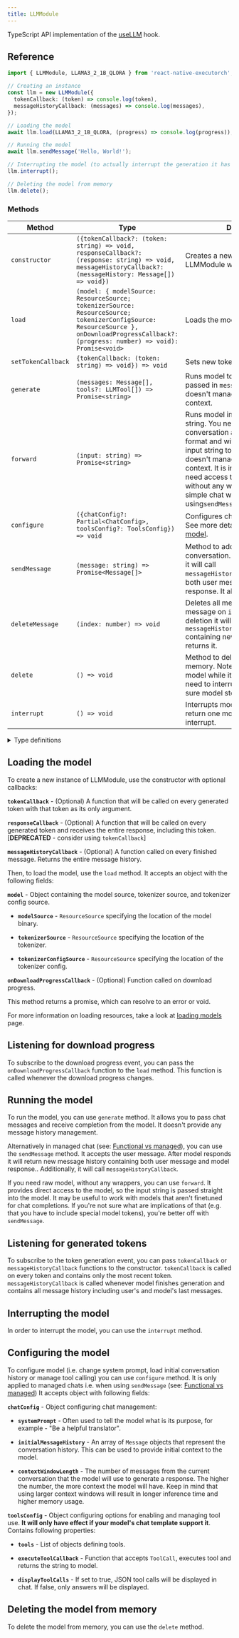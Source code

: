 ```yaml
---
title: LLMModule
---
```


TypeScript API implementation of the [useLLM](../../02-hooks/01-natural-language-processing/useLLM.md) hook.

## Reference

```typescript
import { LLMModule, LLAMA3_2_1B_QLORA } from 'react-native-executorch';

// Creating an instance
const llm = new LLMModule({
  tokenCallback: (token) => console.log(token),
  messageHistoryCallback: (messages) => console.log(messages),
});

// Loading the model
await llm.load(LLAMA3_2_1B_QLORA, (progress) => console.log(progress));

// Running the model
await llm.sendMessage('Hello, World!');

// Interrupting the model (to actually interrupt the generation it has to be called when sendMessage or generate is running)
llm.interrupt();

// Deleting the model from memory
llm.delete();
```

### Methods

| Method             | Type                                                                                                                                                                                       | Description                                                                                                                                                                                                                                                                                                                                                                 |
| ------------------ | ------------------------------------------------------------------------------------------------------------------------------------------------------------------------------------------ | --------------------------------------------------------------------------------------------------------------------------------------------------------------------------------------------------------------------------------------------------------------------------------------------------------------------------------------------------------------------------- |
| `constructor`      | `({tokenCallback?: (token: string) => void, responseCallback?: (response: string) => void, messageHistoryCallback?: (messageHistory: Message[]) => void})`                                 | Creates a new instance of LLMModule with optional callbacks.                                                                                                                                                                                                                                                                                                                |
| `load`             | `(model: { modelSource: ResourceSource; tokenizerSource: ResourceSource; tokenizerConfigSource: ResourceSource }, onDownloadProgressCallback?: (progress: number) => void): Promise<void>` | Loads the model.                                                                                                                                                                                                                                                                                                                                                            |
| `setTokenCallback` | `{tokenCallback: (token: string) => void}) => void`                                                                                                                                        | Sets new token callback.                                                                                                                                                                                                                                                                                                                                                    |
| `generate`         | `(messages: Message[], tools?: LLMTool[]) => Promise<string>`                                                                                                                              | Runs model to complete chat passed in `messages` argument. It doesn't manage conversation context.                                                                                                                                                                                                                                                                          |
| `forward`          | `(input: string) => Promise<string>`                                                                                                                                                       | Runs model inference with raw input string. You need to provide entire conversation and prompt (in correct format and with special tokens!) in input string to this method. It doesn't manage conversation context. It is intended for users that need access to the model itself without any wrapper. If you want a simple chat with model the consider using`sendMessage` |
| `configure`        | `({chatConfig?: Partial<ChatConfig>, toolsConfig?: ToolsConfig}) => void`                                                                                                                  | Configures chat and tool calling. See more details in [configuring the model](#configuring-the-model).                                                                                                                                                                                                                                                                      |
| `sendMessage`      | `(message: string) => Promise<Message[]>`                                                                                                                                                  | Method to add user message to conversation. After model responds it will call `messageHistoryCallback()`containing both user message and model response. It also returns them.                                                                                                                                                                                              |
| `deleteMessage`    | `(index: number) => void`                                                                                                                                                                  | Deletes all messages starting with message on `index` position. After deletion it will call `messageHistoryCallback()` containing new history. It also returns it.                                                                                                                                                                                                          |
| `delete`           | `() => void`                                                                                                                                                                               | Method to delete the model from memory. Note you cannot delete model while it's generating. You need to interrupt it first and make sure model stopped generation.                                                                                                                                                                                                          |
| `interrupt`        | `() => void`                                                                                                                                                                               | Interrupts model generation. It may return one more token after interrupt.                                                                                                                                                                                                                                                                                                  |

<details>
<summary>Type definitions</summary>

```typescript
type ResourceSource = string | number | object;

type MessageRole = 'user' | 'assistant' | 'system';

interface Message {
  role: MessageRole;
  content: string;
}
interface ChatConfig {
  initialMessageHistory: Message[];
  contextWindowLength: number;
  systemPrompt: string;
}

// tool calling
interface ToolsConfig {
  tools: LLMTool[];
  executeToolCallback: (call: ToolCall) => Promise<string | null>;
  displayToolCalls?: boolean;
}

interface ToolCall {
  toolName: string;
  arguments: Object;
}

type LLMTool = Object;
```

</details>

## Loading the model

To create a new instance of LLMModule, use the constructor with optional callbacks:

**`tokenCallback`** - (Optional) A function that will be called on every generated token with that token as its only argument.

**`responseCallback`** - (Optional) A function that will be called on every generated token and receives the entire response, including this token. [**DEPRECATED** - consider using `tokenCallback`]

**`messageHistoryCallback`** - (Optional) A function called on every finished message. Returns the entire message history.

Then, to load the model, use the `load` method. It accepts an object with the following fields:

**`model`** - Object containing the model source, tokenizer source, and tokenizer config source.

- **`modelSource`** - `ResourceSource` specifying the location of the model binary.

- **`tokenizerSource`** - `ResourceSource` specifying the location of the tokenizer.

- **`tokenizerConfigSource`** - `ResourceSource` specifying the location of the tokenizer config.

**`onDownloadProgressCallback`** - (Optional) Function called on download progress.

This method returns a promise, which can resolve to an error or void.

For more information on loading resources, take a look at [loading models](../../01-fundamentals/02-loading-models.md) page.

## Listening for download progress

To subscribe to the download progress event, you can pass the `onDownloadProgressCallback` function to the `load` method. This function is called whenever the download progress changes.

## Running the model

To run the model, you can use `generate` method. It allows you to pass chat messages and receive completion from the model. It doesn't provide any message history management.

Alternatively in managed chat (see: [Functional vs managed](../../02-hooks/01-natural-language-processing/useLLM.md#functional-vs-managed)), you can use the `sendMessage` method. It accepts the user message. After model responds it will return new message history containing both user message and model response.. Additionally, it will call `messageHistoryCallback`.

If you need raw model, without any wrappers, you can use `forward`. It provides direct access to the model, so the input string is passed straight into the model. It may be useful to work with models that aren't finetuned for chat completions. If you're not sure what are implications of that (e.g. that you have to include special model tokens), you're better off with `sendMessage`.

## Listening for generated tokens

To subscribe to the token generation event, you can pass `tokenCallback` or `messageHistoryCallback` functions to the constructor. `tokenCallback` is called on every token and contains only the most recent token. `messageHistoryCallback` is called whenever model finishes generation and contains all message history including user's and model's last messages.

## Interrupting the model

In order to interrupt the model, you can use the `interrupt` method.

## Configuring the model

To configure model (i.e. change system prompt, load initial conversation history or manage tool calling) you can use
`configure` method. It is only applied to managed chats i.e. when using `sendMessage` (see: [Functional vs managed](../../02-hooks/01-natural-language-processing/useLLM.md#functional-vs-managed)) It accepts object with following fields:

**`chatConfig`** - Object configuring chat management:

- **`systemPrompt`** - Often used to tell the model what is its purpose, for example - "Be a helpful translator".

- **`initialMessageHistory`** - An array of `Message` objects that represent the conversation history. This can be used to provide initial context to the model.

- **`contextWindowLength`** - The number of messages from the current conversation that the model will use to generate a response. The higher the number, the more context the model will have. Keep in mind that using larger context windows will result in longer inference time and higher memory usage.

**`toolsConfig`** - Object configuring options for enabling and managing tool use. **It will only have effect if your model's chat template support it**. Contains following properties:

- **`tools`** - List of objects defining tools.

- **`executeToolCallback`** - Function that accepts `ToolCall`, executes tool and returns the string to model.

- **`displayToolCalls`** - If set to true, JSON tool calls will be displayed in chat. If false, only answers will be displayed.

## Deleting the model from memory

To delete the model from memory, you can use the `delete` method.
